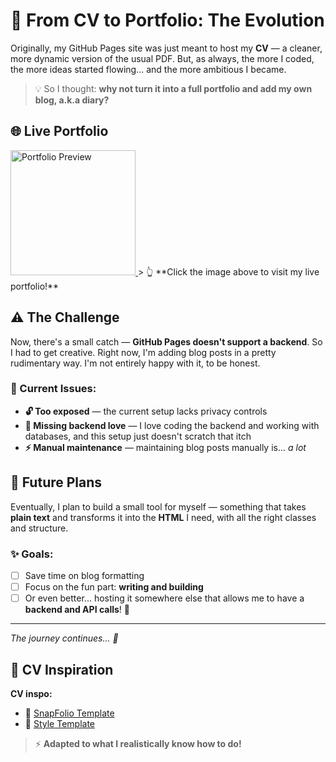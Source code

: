 # 🚀 From CV to Portfolio: The Evolution

Originally, my GitHub Pages site was just meant to host my **CV** — a cleaner, more dynamic version of the usual PDF. But, as always, the more I coded, the more ideas started flowing... and the more ambitious I became.

> 💡 So I thought: **why not turn it into a full portfolio and add my own blog, a.k.a diary?**

## 🌐 Live Portfolio

<a href="https://alicia-oc.github.io/aliciaoc-portfolio/">
  <img src="./img/Avatar.png" alt="Portfolio Preview" width="200">
</a>
> 👆 **Click the image above to visit my live portfolio!**

## ⚠️ The Challenge

Now, there's a small catch — **GitHub Pages doesn't support a backend**. So I had to get creative. Right now, I'm adding blog posts in a pretty rudimentary way. I'm not entirely happy with it, to be honest.

### 🤔 Current Issues:

- **🔓 Too exposed** — the current setup lacks privacy controls
- **💾 Missing backend love** — I love coding the backend and working with databases, and this setup just doesn't scratch that itch
- **⚡ Manual maintenance** — maintaining blog posts manually is... _a lot_

## 🔮 Future Plans

Eventually, I plan to build a small tool for myself — something that takes **plain text** and transforms it into the **HTML** I need, with all the right classes and structure.

### ✨ Goals:

- [ ] Save time on blog formatting
- [ ] Focus on the fun part: **writing and building**
- [ ] Or even better... hosting it somewhere else that allows me to have a **backend and API calls**! 🎯

---

_The journey continues... 🌟_

## 🎨 CV Inspiration

**CV inspo:**

- 📐 [SnapFolio Template](https://bootstrapmade.com/content/demo/SnapFolio/#)
- 🎯 [Style Template](https://bootstrapmade.com/demo/Style/)

> ⚡ **Adapted to what I realistically know how to do!**
